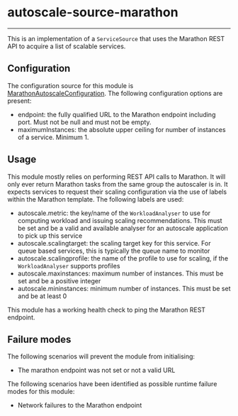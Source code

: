 # autoscale-source-marathon

---

 This is an implementation of a `ServiceSource` that uses the Marathon REST API
 to acquire a list of scalable services.


## Configuration

 The configuration source for this module is [MarathonAutoscaleConfiguration](https://github.hpe.com/caf/autoscale-container/blob/develop/example-configs/cfg_autoscaler_marathon_MarathonAutoscaleConfiguration).
 The following configuration options are present:

 - endpoint: the fully qualified URL to the Marathon endpoint including port.
  Must not be null and must not be empty.
 - maximumInstances: the absolute upper ceiling for number of instances of a
  service. Minimum 1.


## Usage

 This module mostly relies on performing REST API calls to Marathon. It will
 only ever return Marathon tasks from the same group the autoscaler is in. It
 expects services to request their scaling configuration via the use of labels
 within the Marathon template. The following labels are used:

 - autoscale.metric: the key/name of the `WorkloadAnalyser` to use for
  computing workload and issuing scaling recommendations. This must be set and
  be a valid and available analyser for an autoscale application to pick up
  this service
 - autoscale.scalingtarget: the scaling target key for this service. For queue
  based services, this is typically the queue name to monitor
 - autoscale.scalingprofile: the name of the profile to use for scaling, if the
  `WorkloadAnalyser` supports profiles
 - autoscale.maxinstances: maximum number of instances. This must be set and be
  a positive integer
 - autoscale.mininstances: minimum number of instances. This must be set and be
  at least 0

 This module has a working health check to ping the Marathon REST endpoint.


## Failure modes

 The following scenarios will prevent the module from initialising:

 - The marathon endpoint was not set or not a valid URL

 The following scenarios have been identified as possible runtime failure modes
 for this module:

 - Network failures to the Marathon endpoint

